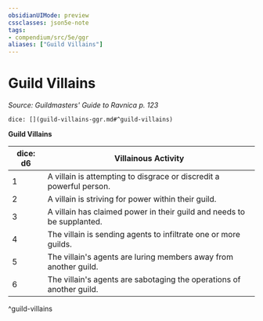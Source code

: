 ```yaml
---
obsidianUIMode: preview
cssclasses: json5e-note
tags:
- compendium/src/5e/ggr
aliases: ["Guild Villains"]
---
```

# Guild Villains
*Source: Guildmasters' Guide to Ravnica p. 123* 

`dice: [](guild-villains-ggr.md#^guild-villains)`

**Guild Villains**

| dice: d6 | Villainous Activity |
|----------|---------------------|
| 1 | A villain is attempting to disgrace or discredit a powerful person. |
| 2 | A villain is striving for power within their guild. |
| 3 | A villain has claimed power in their guild and needs to be supplanted. |
| 4 | The villain is sending agents to infiltrate one or more guilds. |
| 5 | The villain's agents are luring members away from another guild. |
| 6 | The villain's agents are sabotaging the operations of another guild. |
^guild-villains